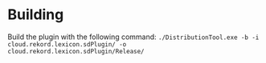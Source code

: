 # Building

Build the plugin with the following command:
`./DistributionTool.exe -b -i cloud.rekord.lexicon.sdPlugin/ -o cloud.rekord.lexicon.sdPlugin/Release/`
